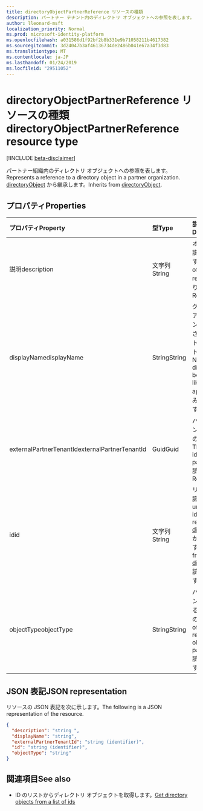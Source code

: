 ```yaml
---
title: directoryObjectPartnerReference リソースの種類
description: パートナー テナント内のディレクトリ オブジェクトへの参照を表します。 directoryObject から継承します。
author: lleonard-msft
localization_priority: Normal
ms.prod: microsoft-identity-platform
ms.openlocfilehash: a031586d1f92bf2b8b331e9b71058211b4617382
ms.sourcegitcommit: 3d24047b3af46136734de2486b041e67a34f3d83
ms.translationtype: MT
ms.contentlocale: ja-JP
ms.lasthandoff: 01/24/2019
ms.locfileid: "29511052"
---
```

# <a name="directoryobjectpartnerreference-resource-type"></a><span data-ttu-id="c77e1-104">directoryObjectPartnerReference リソースの種類</span><span class="sxs-lookup"><span data-stu-id="c77e1-104">directoryObjectPartnerReference resource type</span></span>

[!INCLUDE [beta-disclaimer](../../includes/beta-disclaimer.md)]

<span data-ttu-id="c77e1-105">パートナー組織内のディレクトリ オブジェクトへの参照を表します。</span><span class="sxs-lookup"><span data-stu-id="c77e1-105">Represents a reference to a directory object in a partner organization.</span></span> <span data-ttu-id="c77e1-106">[directoryObject](directoryobject.md?view=graph-rest-beta) から継承します。</span><span class="sxs-lookup"><span data-stu-id="c77e1-106">Inherits from [directoryObject](directoryobject.md?view=graph-rest-beta).</span></span>

## <a name="properties"></a><span data-ttu-id="c77e1-107">プロパティ</span><span class="sxs-lookup"><span data-stu-id="c77e1-107">Properties</span></span>

| <span data-ttu-id="c77e1-108">プロパティ</span><span class="sxs-lookup"><span data-stu-id="c77e1-108">Property</span></span> | <span data-ttu-id="c77e1-109">型</span><span class="sxs-lookup"><span data-stu-id="c77e1-109">Type</span></span> | <span data-ttu-id="c77e1-110">説明</span><span class="sxs-lookup"><span data-stu-id="c77e1-110">Description</span></span> |
|:---------------|:--------|:----------|
|<span data-ttu-id="c77e1-111">説明</span><span class="sxs-lookup"><span data-stu-id="c77e1-111">description</span></span>|<span data-ttu-id="c77e1-112">文字列</span><span class="sxs-lookup"><span data-stu-id="c77e1-112">String</span></span>| <span data-ttu-id="c77e1-113">オブジェクトの説明が返されます。</span><span class="sxs-lookup"><span data-stu-id="c77e1-113">Description of the object returned.</span></span> <span data-ttu-id="c77e1-114">読み取り専用です。</span><span class="sxs-lookup"><span data-stu-id="c77e1-114">Read-only.</span></span> |
|<span data-ttu-id="c77e1-115">displayName</span><span class="sxs-lookup"><span data-stu-id="c77e1-115">displayName</span></span>|<span data-ttu-id="c77e1-116">String</span><span class="sxs-lookup"><span data-stu-id="c77e1-116">String</span></span>| <span data-ttu-id="c77e1-117">グループまたはアプリケーションのように、返されるディレクトリ オブジェクトの名前です。</span><span class="sxs-lookup"><span data-stu-id="c77e1-117">Name of directory object being returned, like group or application.</span></span> <span data-ttu-id="c77e1-118">読み取り専用です。</span><span class="sxs-lookup"><span data-stu-id="c77e1-118">Read-only.</span></span> |
|<span data-ttu-id="c77e1-119">externalPartnerTenantId</span><span class="sxs-lookup"><span data-stu-id="c77e1-119">externalPartnerTenantId</span></span>|<span data-ttu-id="c77e1-120">Guid</span><span class="sxs-lookup"><span data-stu-id="c77e1-120">Guid</span></span>| <span data-ttu-id="c77e1-121">パートナー テナントにテナントの識別子です。</span><span class="sxs-lookup"><span data-stu-id="c77e1-121">The tenant identifier for the partner tenant.</span></span> <span data-ttu-id="c77e1-122">読み取り専用。</span><span class="sxs-lookup"><span data-stu-id="c77e1-122">Read-only.</span></span> |
|<span data-ttu-id="c77e1-123">id</span><span class="sxs-lookup"><span data-stu-id="c77e1-123">id</span></span>|<span data-ttu-id="c77e1-124">文字列</span><span class="sxs-lookup"><span data-stu-id="c77e1-124">String</span></span>| <span data-ttu-id="c77e1-125">リソースの一意識別子。</span><span class="sxs-lookup"><span data-stu-id="c77e1-125">The unique identifier for the resource.</span></span> <span data-ttu-id="c77e1-126">[directoryObject](directoryobject.md?view=graph-rest-beta) から継承されます。</span><span class="sxs-lookup"><span data-stu-id="c77e1-126">Inherited from [directoryObject](directoryobject.md?view=graph-rest-beta).</span></span> <span data-ttu-id="c77e1-127">読み取り専用です。</span><span class="sxs-lookup"><span data-stu-id="c77e1-127">Read-only.</span></span> |
|<span data-ttu-id="c77e1-128">objectType</span><span class="sxs-lookup"><span data-stu-id="c77e1-128">objectType</span></span>|<span data-ttu-id="c77e1-129">String</span><span class="sxs-lookup"><span data-stu-id="c77e1-129">String</span></span>| <span data-ttu-id="c77e1-130">パートナー テナントで参照されるオブジェクトの型。</span><span class="sxs-lookup"><span data-stu-id="c77e1-130">The type of the referenced object in the partner tenant.</span></span> <span data-ttu-id="c77e1-131">読み取り専用です。</span><span class="sxs-lookup"><span data-stu-id="c77e1-131">Read-only.</span></span> |

## <a name="json-representation"></a><span data-ttu-id="c77e1-132">JSON 表記</span><span class="sxs-lookup"><span data-stu-id="c77e1-132">JSON representation</span></span>

<span data-ttu-id="c77e1-133">リソースの JSON 表記を次に示します。</span><span class="sxs-lookup"><span data-stu-id="c77e1-133">The following is a JSON representation of the resource.</span></span>

<!-- {
  "blockType": "resource",
  "keyProperty": "id",
  "@odata.type": "microsoft.graph.directoryObjectPartnerReference"
}-->

```json
{
  "description": "string ",
  "displayName": "string",
  "externalPartnerTenantId": "string (identifier)",
  "id": "string (identifier)",
  "objectType": "string"
}
```

## <a name="see-also"></a><span data-ttu-id="c77e1-134">関連項目</span><span class="sxs-lookup"><span data-stu-id="c77e1-134">See also</span></span>

- <span data-ttu-id="c77e1-135">ID のリストからディレクトリ オブジェクトを取得します。</span><span class="sxs-lookup"><span data-stu-id="c77e1-135">[Get directory objects from a list of ids](/graph/api/directoryobject-getbyids?view=graph-rest-beta)</span></span>

<!-- uuid: fbec8cd7-cfe4-431d-87fc-d102cd2841a4
2018-12-06 02:01:30 UTC -->
<!--
{
  "type": "#page.annotation",
  "description": "directoryObjectPartnerReference resource",
  "keywords": "",
  "section": "documentation",
  "tocPath": "",
  "suppressions": [
    "Error: /api-reference/beta/resources/directoryobjectpartnerreference.md:\r\n      Exception processing links.\r\n    System.ArgumentException: Link Definition was null. Link text: !INCLUDE [beta-disclaimer](../../includes/beta-disclaimer.md)\r\n      at ApiDoctor.Validation.DocFile.get_LinkDestinations()\r\n      at ApiDoctor.Validation.DocSet.ValidateLinks(Boolean includeWarnings, String[] relativePathForFiles, IssueLogger issues, Boolean requireFilenameCaseMatch, Boolean printOrphanedFiles)"
  ]
}
-->
